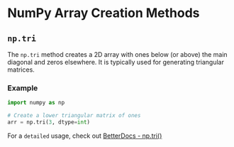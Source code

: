 # NumPy Array Creation Methods

## `np.tri`

The `np.tri` method creates a 2D array with ones below (or above) the main diagonal and zeros elsewhere. It is typically used for generating triangular matrices.

### Example

```python
import numpy as np

# Create a lower triangular matrix of ones
arr = np.tri(3, dtype=int)
```

For a `detailed` usage, check out [BetterDocs - np.tri()](https://betterdocs.tech/python/libs/numpy/stable/creation/tri)